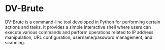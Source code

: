 # DV-Brute
DV-Brute is a command-line tool developed in Python for performing certain actions and tasks. It provides a simple interactive shell where users can execute various commands and perform operations related to IP address manipulation, URL configuration, username/password management, and scanning.

